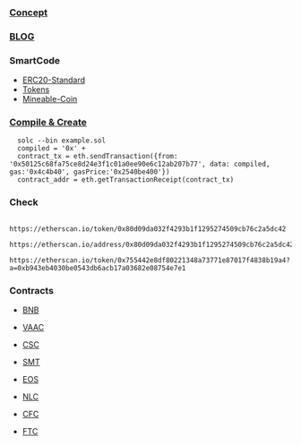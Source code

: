 ### [Concept](https://en.wikipedia.org/wiki/ERC20)

### [BLOG](https://steemit.com/ethereum/@maxnachamkin/how-to-create-your-own-ethereum-token-in-an-hour-erc20-verified)

### SmartCode
   - [ERC20-Standard](https://en.bitcoinwiki.org/wiki/ERC20)
   - [Tokens](https://github.com/bokkypoobah/Tokens#fixed-supply-token)
   - [Mineable-Coin](https://lightrains.com/blogs/how-to-create-mineable-erc20-tokens)
   
### [Compile & Create](https://github.com/gustavkkk/blockchain/blob/master/Ethereum.md#contract)
      solc --bin example.sol
      compiled = '0x' +
      contract_tx = eth.sendTransaction({from: '0x50125c68fa75ce8d24e3f1c01a0ee90e6c12ab207b77', data: compiled, gas:'0x4c4b40', gasPrice:'0x2540be400'})
      contract_addr = eth.getTransactionReceipt(contract_tx)
      
### Check
      https://etherscan.io/token/0x80d09da032f4293b1f1295274509cb76c2a5dc42
      https://etherscan.io/address/0x80d09da032f4293b1f1295274509cb76c2a5dc42#code
      https://etherscan.io/token/0x755442e8df80221348a73771e87017f4838b19a4?a=0xb943eb4030be0543db6acb17a03682e08754e7e1
      

### Contracts

   - [BNB](https://etherscan.io/address/0xB8c77482e45F1F44dE1745F52C74426C631bDD52#code)
   
   - [VAAC](https://etherscan.io/address/0x80d09da032f4293b1f1295274509cb76c2a5dc42#code)
   
   - [CSC](https://etherscan.io/address/0xd6b39f6ec8926d44d234f028be2f89369404cb97#code)
   
   - [SMT](https://etherscan.io/address/0xd391c04a0995f956d1c3b4d2fd98931b27451a80#code)
   
   - [EOS](https://etherscan.io/address/0x86fa049857e0209aa7d9e616f7eb3b3b78ecfdb0#code)
   
   - [NLC](https://etherscan.io/address/0x755442e8df80221348a73771e87017f4838b19a4#code)
   
   - [CFC](https://etherscan.io/address/0x8360c91b02e60e4c1db4e2d298e2f2c441d1aca4#code)
   
   - [FTC](https://etherscan.io/address/0x5d89b1a3b62f845f3dd67f6ae9c6f423bec7bcae#code)

